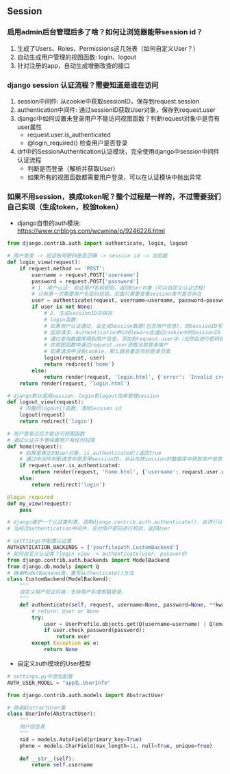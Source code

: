 ## Session
### 启用admin后台管理后多了啥？如何让浏览器能带session id？
1. 生成了Users、Roles、Permissions这几张表（如何自定义User？）
2. 自动生成用户管理的视图函数: login、logout
3. 针对注册的app，自动生成增删改查的接口

### django session 认证流程？需要知道是谁在访问
1. session中间件: 从cookie中获取sessionID，保存到request.session
2. authentication中间件: 通过sessionID获取User对象，保存到request.user
3. django中如何设置未登录用户不能访问视图函数？判断request对象中是否有user属性
    * request.user.is_authenticated
    * @login_required() 检查用户是否登录
4. drf中的SessionAuthentication认证模块，完全使用django中session中间件认证流程
    * 判断是否登录（解析并获取User）
    * 如果所有的视图函数都需要用户登录，可以在认证模块中抛出异常

### 如果不用session，换成token呢？整个过程是一样的，不过需要我们自己实现（生成token，校验token）

* django自带的auth模块: https://www.cnblogs.com/wcwnina/p/9246228.html
```python
from django.contrib.auth import authenticate, login, logout

# 用户登录 -> 验证账号密码是否正确 -> session id -> 浏览器
def login_view(request):
    if request.method == 'POST':
        username = request.POST['username']
        password = request.POST['password']
        # 1. 用户认证: 验证用户名和密码，返回User对象（可以自定义认证过程）
        # 只有第一次需要用户名密码校验，后面只需要查看session表中是否存在
        user = authenticate(request, username=username, password=password)
        if user is not None:
            # 2. 生成sessionID并保存
            # login函数:
            # 如果用户认证通过，会生成Session数据(包含用户信息)，把SessionID写入cookie，并记录到数据库中
            # 后续请求，AuthenticationMiddleware会通过cookie中的SessionID
            # 通过查询数据库得到用户信息，添加到request.user中（当然会进行密码校验）
            # 在视图函数中通过request.user获取当前登录用户
            # 如果请求中没有cookie，那么就会重定向到登录页面
            login(request, user)
            return redirect('home')
        else:
            return render(request, 'login.html', {'error': 'Invalid credentials'})
    return render(request, 'login.html')

# django默认使用session，login和logout用来管理session
def logout_view(request):
    # 内置的logout()函数，清除Session id
    logout(request)
    return redirect('login')

# 用户登录过后才能访问视图函数
# 通过认证并不意味着用户有任何权限
def home(request):
    # 如果是真正的User对象，is_authenticated()返回True
    # 通过中间件判断请求中是否带sessionID，并从存放session的数据库中获取用户信息
    if request.user.is_authenticated:
        return render(request, 'home.html', {'username': request.user.username})
    else:
        return redirect('login')

@login_required
def my_view(request):
    pass
```

```python
# django维护一个认证类列表，调用django.contrib.auth.authenticate()，会进行认证
# 当经过authentication中间件，会对用户密码进行校验，返回User

# setttings中配置认证类
AUTHENTICATION_BACKENDS = ['yourfilepath.CustomBackend']
# 如何自定义认证类？login_view -> authenticate(user, password)
from django.contrib.auth.backends import ModelBackend
from django.db.models import Q
# 继承ModelBackend类，重写authenticate()方法
class CustomBackend(ModelBackend):
    """
    自定义用户验证后端：支持用户名或邮箱登录。
    """
    def authenticate(self, request, username=None, password=None, **kwargs):
        # return: User or None
        try:
            user = UserProfile.objects.get(Q(username=username) | Q(email=username))
            if user.check_password(password):
                return user
        except Exception as e:
            return None
```

* 自定义auth模块的User模型
```py
# settings.py中添加配置
AUTH_USER_MODEL = "app名.UserInfo"

from django.contrib.auth.models import AbstractUser

# 继承AbstractUser类
class UserInfo(AbstractUser):　　　　
    """
    用户信息表
    """
    nid = models.AutoField(primary_key=True)
    phone = models.CharField(max_length=11, null=True, unique=True)
    
    def __str__(self):
        return self.username
```